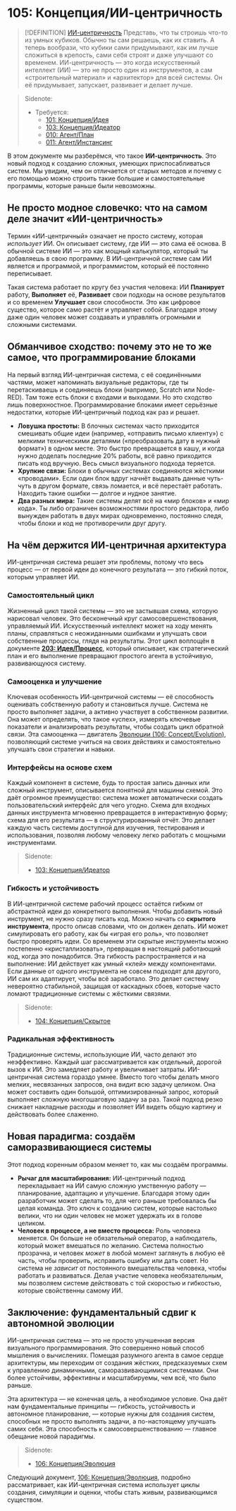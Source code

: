 # 105: Концепция/ИИ-центричность

> [!DEFINITION] [ИИ-центричность](./000_glossary.md)
> Представь, что ты строишь что-то из умных кубиков. Обычно ты сам решаешь, как их ставить. А теперь вообрази, что кубики сами придумывают, как им лучше сложиться в крепость, сами себя строят и даже улучшают со временем. ИИ-центричность — это когда искусственный интеллект (ИИ) — это не просто один из инструментов, а сам «строительный материал» и «архитектор» для всей системы. Он её придумывает, запускает, развивает и делает лучше.

> Sidenote:
> - Требуется:
>   - [101: Концепция/Идея](./101_concept_idea.md)
>   - [103: Концепция/Идеатор](./103_concept_ideator.md)
>   - [010: Агент/План](./010_agent_plan.md)
>   - [011: Агент/Инстансинг](./011_agent_instancing.md)

В этом документе мы разберёмся, что такое **ИИ-центричность**. Это новый подход к созданию сложных, умеющих приспосабливаться систем. Мы увидим, чем он отличается от старых методов и почему с его помощью можно строить такие большие и самостоятельные программы, которые раньше были невозможны.

## Не просто модное словечко: что на самом деле значит «ИИ-центричность»

Термин «ИИ-центричный» означает не просто систему, которая _использует_ ИИ. Он описывает систему, где ИИ — это сама её основа. В обычной системе ИИ — это как мощный калькулятор, который ты добавляешь в свою программу. В ИИ-центричной системе сам ИИ является и программой, и программистом, который её постоянно переписывает.

Такая система работает по кругу без участия человека: ИИ **Планирует** работу, **Выполняет** её, **Развивает** свои подходы на основе результатов и со временем **Улучшает** свои способности. Это как цифровое существо, которое само растёт и управляет собой. Благодаря этому даже один человек может создавать и управлять огромными и сложными системами.

## Обманчивое сходство: почему это не то же самое, что программирование блоками

На первый взгляд ИИ-центричная система, с её соединёнными частями, может напоминать визуальные редакторы, где ты перетаскиваешь и соединяешь блоки (например, Scratch или Node-RED). Там тоже есть блоки с входами и выходами. Но это сходство лишь поверхностное. Программирование блоками имеет серьёзные недостатки, которые ИИ-центричный подход как раз и решает.

- **Ловушка простоты:** В блочных системах часто приходится смешивать общие идеи (например, «отправить письмо клиенту») с мелкими техническими деталями («преобразовать дату в нужный формат») в одном месте. Это быстро превращается в кашу, и когда нужно доделать последние 20% работы, всё равно приходится писать код вручную. Весь смысл визуального подхода теряется.
- **Хрупкие связи:** Блоки в обычных системах соединяются жёсткими «проводами». Если один блок вдруг начнёт выдавать данные чуть-чуть в другом формате, связь ломается, и всё перестаёт работать. Находить такие ошибки — долгое и нудное занятие.
- **Два разных мира:** Такие системы делят всё на «мир блоков» и «мир кода». Ты либо ограничен возможностями простого редактора, либо вынужден работать в двух мирах одновременно, постоянно следя, чтобы блоки и код не противоречили друг другу.

## На чём держится ИИ-центричная архитектура

ИИ-центричная система решает эти проблемы, потому что весь процесс — от первой идеи до конечного результата — это гибкий поток, которым управляет ИИ.

### Самостоятельный цикл

Жизненный цикл такой системы — это не застывшая схема, которую нарисовал человек. Это бесконечный круг самосовершенствования, управляемый ИИ. Искусственный интеллект может на ходу менять планы, справляться с неожиданными ошибками и улучшать свои собственные процессы, глядя на результаты. Этот цикл воплощён в документе **[203: Идея/Процесс](./203_idea_process.md)**, который описывает, как стратегический план и его выполнение превращают простого агента в устойчивую, развивающуюся систему.

### Самооценка и улучшение

Ключевая особенность ИИ-центричной системы — её способность оценивать собственную работу и становиться лучше. Система не просто выполняет задачи, а активно участвует в собственном развитии. Она может определять, что такое «успех», измерять ключевые показатели и анализировать результаты, чтобы создать цикл обратной связи. Эта самооценка — двигатель [Эволюции (106: Concept/Evolution)](./106_concept_evolution.md), позволяющий системе учиться на своих действиях и самостоятельно улучшать свои стратегии и навыки.

### Интерфейсы на основе схем

Каждый компонент в системе, будь то простая запись данных или сложный инструмент, описывается понятной для машины схемой. Это даёт огромное преимущество: система может автоматически создать пользовательский интерфейс для чего угодно. Схема для входных данных инструмента мгновенно превращается в интерактивную форму; схема для его результата — в структурированный отчёт. Это делает каждую часть системы доступной для изучения, тестирования и использования, позволяя любому человеку легко работать с мощными инструментами.

> Sidenote:
> - [103: Концепция/Идеатор](./103_concept_ideator.md)

### Гибкость и устойчивость

В ИИ-центричной системе рабочий процесс остаётся гибким от абстрактной идеи до конкретного выполнения. Чтобы добавить новый инструмент, не нужно сразу писать код. Можно начать со **скрытого инструмента**, просто описав словами, что он должен делать. ИИ может симулировать его работу, как бы «играя его роль», что позволяет быстро проверять идеи. Со временем эти скрытые инструменты можно постепенно «кристаллизовать», превращая в настоящий работающий код, когда это понадобится. Эта гибкость распространяется и на выполнение: ИИ действует как умный «клей» между компонентами. Если данные от одного инструмента не совсем подходят для другого, ИИ сам их адаптирует, чтобы всё заработало. Это делает систему невероятно стабильной, защищая от каскадных сбоев, которые часто ломают традиционные системы с жёсткими связями.

> Sidenote:
> - [104: Концепция/Скрытое](./104_concept_latent.md)

### Радикальная эффективность

Традиционные системы, использующие ИИ, часто делают это неэффективно. Каждый шаг рассматривается как отдельный, дорогой вызов к ИИ. Это замедляет работу и увеличивает затраты. ИИ-центричная система гораздо умнее. Вместо того чтобы делать много мелких, несвязанных запросов, она видит всю задачу целиком. Она может составить один большой, оптимизированный запрос, который выполняет сложную многошаговую задачу за раз. Такой подход резко снижает накладные расходы и позволяет ИИ видеть общую картину и действовать более слаженно.

## Новая парадигма: создаём саморазвивающиеся системы

Этот подход коренным образом меняет то, как мы создаём программы.

- **Рычаг для масштабирования:** ИИ-центричный подход перекладывает на ИИ самую сложную умственную работу — планирование, адаптацию и улучшение. Благодаря этому один разработчик может сделать то, для чего раньше требовалась бы целая команда. Это ключ к созданию систем, которые настолько велики, что ни один человек не может удержать их в голове целиком.
- **Человек в процессе, а не вместо процесса:** Роль человека меняется. Он больше не обязательный оператор, а наблюдатель, который может вмешаться по желанию. Система полностью прозрачна, и человек _может_ в любой момент заглянуть в любую её часть, чтобы проверить, исправить ошибку или дать совет. Но система не _зависит_ от постоянного вмешательства человека, чтобы работать и развиваться. Делая участие человека необязательным, мы позволяем системе действовать с той скоростью и гибкостью, которые свойственны самому ИИ.

## Заключение: фундаментальный сдвиг к автономной эволюции

ИИ-центричная система — это не просто улучшенная версия визуального программирования. Это совершенно новый способ мышления о вычислениях. Помещая разумного агента в самое сердце архитектуры, мы переходим от создания жёстких, предсказуемых схем к управлению динамичными, саморазвивающимися системами. Они более устойчивы, эффективны и масштабируемы, чем всё, что было раньше.

Эта архитектура — не конечная цель, а необходимое условие. Она даёт нам фундаментальные принципы — гибкость, устойчивость и автономное планирование, — которые нужны для создания систем, способных не просто выполнять задачи, а по-настоящему улучшать самих себя. Эта способность к самосовершенствованию — главное обещание новой парадигмы.

> Sidenote:
> - [106: Концепция/Эволюция](./106_concept_evolution.md)

Следующий документ, [106: Концепция/Эволюция](./106_concept_evolution.md), подробно рассматривает, как ИИ-центричная система использует циклы создания, симуляции и оценки, чтобы стать живым, развивающимся существом.
